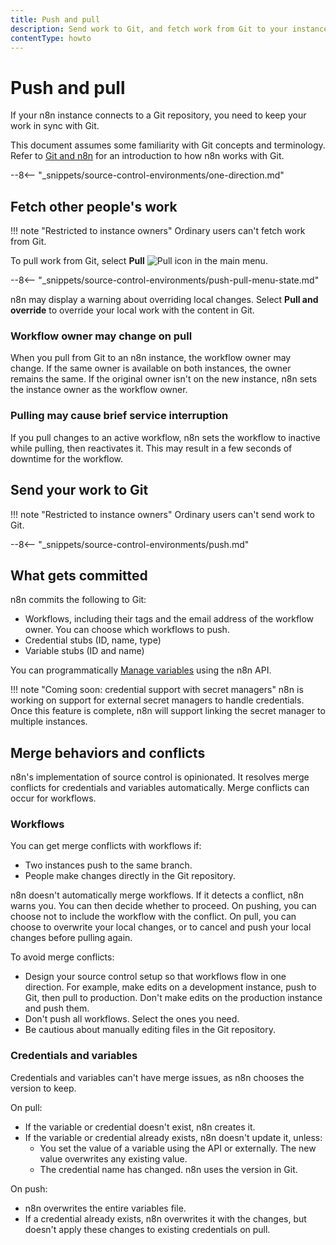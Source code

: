 ```yaml
---
title: Push and pull
description: Send work to Git, and fetch work from Git to your instance.
contentType: howto
---
```


# Push and pull

If your n8n instance connects to a Git repository, you need to keep your work in sync with Git.

This document assumes some familiarity with Git concepts and terminology. Refer to [Git and n8n](/source-control-environments/understand/git/) for an introduction to how n8n works with Git.

--8<-- "_snippets/source-control-environments/one-direction.md"

## Fetch other people's work

!!! note "Restricted to instance owners"
	Ordinary users can't fetch work from Git.

To pull work from Git, select **Pull** <span class="inline-image">![Pull icon](/_images/source-control-environments/pull-icon.png)</span> in the main menu.

--8<-- "_snippets/source-control-environments/push-pull-menu-state.md"

n8n may display a warning about overriding local changes. Select **Pull and override** to override your local work with the content in Git.

### Workflow owner may change on pull

When you pull from Git to an n8n instance, the workflow owner may change. If the same owner is available on both instances, the owner remains the same. If the original owner isn't on the new instance, n8n sets the instance owner as the workflow owner.

### Pulling may cause brief service interruption

If you pull changes to an active workflow, n8n sets the workflow to inactive while pulling, then reactivates it. This may result in a few seconds of downtime for the workflow.

## Send your work to Git

!!! note "Restricted to instance owners"
	Ordinary users can't send work to Git.

--8<-- "_snippets/source-control-environments/push.md"

## What gets committed

n8n commits the following to Git:

* Workflows, including their tags and the email address of the workflow owner. You can choose which workflows to push.
* Credential stubs (ID, name, type)
* Variable stubs (ID and name)

You can programmatically [Manage variables](/source-control-environments/using/manage-variables/) using the n8n API.

!!! note "Coming soon: credential support with secret managers"
	n8n is working on support for external secret managers to handle credentials. Once this feature is complete, n8n will support linking the secret manager to multiple instances.

## Merge behaviors and conflicts

n8n's implementation of source control is opinionated. It resolves merge conflicts for credentials and variables automatically. Merge conflicts can occur for workflows.

### Workflows

You can get merge conflicts with workflows if:

* Two instances push to the same branch.
* People make changes directly in the Git repository.

n8n doesn't automatically merge workflows. If it detects a conflict, n8n warns you. You can then decide whether to proceed. On pushing, you can choose not to include the workflow with the conflict. On pull, you can choose to overwrite your local changes, or to cancel and push your local changes before pulling again.

To avoid merge conflicts:

* Design your source control setup so that workflows flow in one direction. For example, make edits on a development instance, push to Git, then pull to production. Don't make edits on the production instance and push them.
* Don't push all workflows. Select the ones you need.
* Be cautious about manually editing files in the Git repository.

### Credentials and variables

Credentials and variables can't have merge issues, as n8n chooses the version to keep.

On pull:

* If the variable or credential doesn't exist, n8n creates it.
* If the variable or credential already exists, n8n doesn't update it, unless:
	* You set the value of a variable using the API or externally. The new value overwrites any existing value.
	* The credential name has changed. n8n uses the version in Git.

On push:

* n8n overwrites the entire variables file.
* If a credential already exists, n8n overwrites it with the changes, but doesn't apply these changes to existing credentials on pull.

